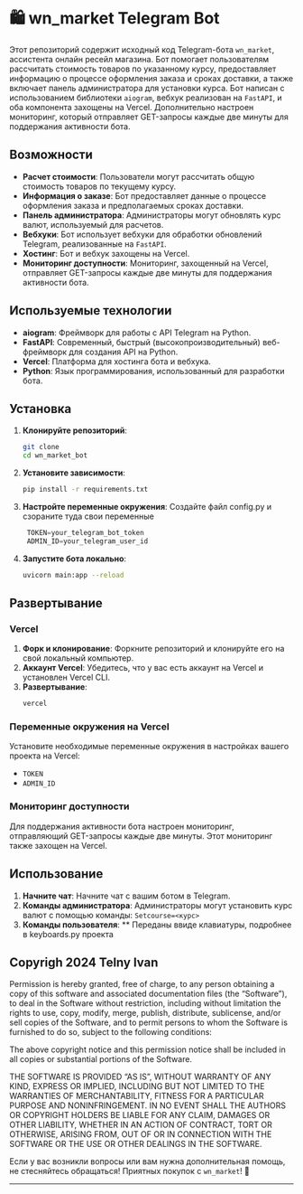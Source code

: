 # 🛍️ wn_market Telegram Bot

Этот репозиторий содержит исходный код Telegram-бота `wn_market`, ассистента онлайн ресейл магазина. Бот помогает пользователям рассчитать стоимость товаров по указанному курсу, предоставляет информацию о процессе оформления заказа и сроках доставки, а также включает панель администратора для установки курса. Бот написан с использованием библиотеки `aiogram`, вебхук реализован на `FastAPI`, и оба компонента захощены на Vercel. Дополнительно настроен мониторинг, который отправляет GET-запросы каждые две минуты для поддержания активности бота.

## Возможности

- **Расчет стоимости**: Пользователи могут рассчитать общую стоимость товаров по текущему курсу.
- **Информация о заказе**: Бот предоставляет данные о процессе оформления заказа и предполагаемых сроках доставки.
- **Панель администратора**: Администраторы могут обновлять курс валют, используемый для расчетов.
- **Вебхуки**: Бот использует вебхуки для обработки обновлений Telegram, реализованные на `FastAPI`.
- **Хостинг**: Бот и вебхук захощены на Vercel.
- **Мониторинг доступности**: Мониторинг, захощенный на Vercel, отправляет GET-запросы каждые две минуты для поддержания активности бота.

## Используемые технологии

- **aiogram**: Фреймворк для работы с API Telegram на Python.
- **FastAPI**: Современный, быстрый (высокопроизводительный) веб-фреймворк для создания API на Python.
- **Vercel**: Платформа для хостинга бота и вебхука.
- **Python**: Язык программирования, использованный для разработки бота.

## Установка

1. **Клонируйте репозиторий**:
    ```sh
    git clone 
    cd wn_market_bot
    ```

2. **Установите зависимости**:
    ```sh
    pip install -r requirements.txt
    ```

3. **Настройте переменные окружения**:
    Создайте файл config.py и сзораните туда свои переменные 
   ```config.py
    TOKEN=your_telegram_bot_token
    ADMIN_ID=your_telegram_user_id
    ```

4. **Запустите бота локально**:
    ```sh
    uvicorn main:app --reload
    ```

## Развертывание

### Vercel

1. **Форк и клонирование**: Форкните репозиторий и клонируйте его на свой локальный компьютер.
2. **Аккаунт Vercel**: Убедитесь, что у вас есть аккаунт на Vercel и установлен Vercel CLI.
3. **Развертывание**:
    ```sh
    vercel
    ```

### Переменные окружения на Vercel

Установите необходимые переменные окружения в настройках вашего проекта на Vercel:

- `TOKEN`
- `ADMIN_ID`

### Мониторинг доступности

Для поддержания активности бота настроен мониторинг, отправляющий GET-запросы каждые две минуты. Этот мониторинг также захощен на Vercel.

## Использование

1. **Начните чат**: Начните чат с вашим ботом в Telegram.
2. **Команды администратора**: Администраторы могут установить курс валют с помощью команды:
    ```Setcourse=<курс>```
3. **Команды пользователя**:
    ** Переданы ввиде клавиатуры, подробнее в keyboards.py проекта 

## Copyrigh 2024 Telny Ivan
Permission is hereby granted, free of charge, to any person obtaining a copy of this software and associated documentation files (the “Software”), to deal in the Software without restriction, including without limitation the rights to use, copy, modify, merge, publish, distribute, sublicense, and/or sell copies of the Software, and to permit persons to whom the Software is furnished to do so, subject to the following conditions:

The above copyright notice and this permission notice shall be included in all copies or substantial portions of the Software.

THE SOFTWARE IS PROVIDED “AS IS”, WITHOUT WARRANTY OF ANY KIND, EXPRESS OR IMPLIED, INCLUDING BUT NOT LIMITED TO THE WARRANTIES OF MERCHANTABILITY, FITNESS FOR A PARTICULAR PURPOSE AND NONINFRINGEMENT. IN NO EVENT SHALL THE AUTHORS OR COPYRIGHT HOLDERS BE LIABLE FOR ANY CLAIM, DAMAGES OR OTHER LIABILITY, WHETHER IN AN ACTION OF CONTRACT, TORT OR OTHERWISE, ARISING FROM, OUT OF OR IN CONNECTION WITH THE SOFTWARE OR THE USE OR OTHER DEALINGS IN THE SOFTWARE.


Если у вас возникли вопросы или вам нужна дополнительная помощь, не стесняйтесь обращаться! Приятных покупок с `wn_market`! 🛒

---

